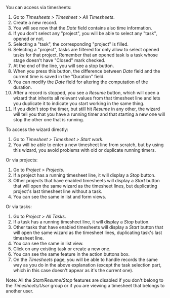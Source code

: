 You can access via timesheets:

1.  Go to *Timesheets \> Timesheet \> All Timesheets*.
2.  Create a new record.
3.  You will see now that the *Date* field contains also time
    information.
4.  If you don't select any "project", you will be able to select any
    "task", opened or not.
5.  Selecting a "task", the corresponding "project" is filled.
6.  Selecting a "project", tasks are filtered for only allow to select
    opened tasks for that project. Remember that an opened task is a
    task whose stage doesn't have "Closed" mark checked.
7.  At the end of the line, you will see a stop button.
8.  When you press this button, the difference between *Date* field and
    the current time is saved in the "Duration" field.
9.  You can modify the *Date* field for altering the computation of the
    duration.
10. After a record is stopped, you see a *Resume* button, which will
    open a wizard that inherits all relevant values from that timesheet
    line and lets you duplicate it to indicate you start working in the
    same thing.
11. If you didn't stop the timer, but still hit *Resume* in any other,
    the wizard will tell you that you have a running timer and that
    starting a new one will stop the other one that is running.

To access the wizard directly:

1.  Go to *Timesheet \> Timesheet \> Start work*.
2.  You will be able to enter a new timesheet line from scratch, but by
    using this wizard, you avoid problems with old or duplicate running
    timers.

Or via projects:

1.  Go to *Project \> Projects*.
2.  If a project has a running timesheet line, it will display a *Stop*
    button.
3.  Other projects that have enabled timesheets will display a *Start*
    button that will open the same wizard as the timesheet lines, but
    duplicating project's last timesheet line without a task.
4.  You can see the same in list and form views.

Or via tasks:

1.  Go to *Project \> All Tasks*.
2.  If a task has a running timesheet line, it will display a *Stop*
    button.
3.  Other tasks that have enabled timesheets will display a *Start*
    button that will open the same wizard as the timesheet lines,
    duplicating task's last timesheet line.
4.  You can see the same in list view.
5.  Click on any existing task or create a new one.
6.  You can see the same feature in the action buttons box.
7.  On the *Timesheets* page, you will be able to handle records the
    same way as you do in the above explanation (except the task
    selection part, which in this case doesn't appear as it's the
    current one).

Note: All the *Start/Resume/Stop* features are disabled if you don't
belong to the *Timesheets/User* group or if you are viewing a timesheet
that belongs to another user.
